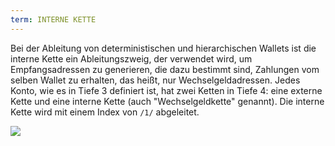 ```yaml
---
term: INTERNE KETTE
---
```


Bei der Ableitung von deterministischen und hierarchischen Wallets ist die interne Kette ein Ableitungszweig, der verwendet wird, um Empfangsadressen zu generieren, die dazu bestimmt sind, Zahlungen vom selben Wallet zu erhalten, das heißt, nur Wechselgeldadressen. Jedes Konto, wie es in Tiefe 3 definiert ist, hat zwei Ketten in Tiefe 4: eine externe Kette und eine interne Kette (auch "Wechselgeldkette" genannt). Die interne Kette wird mit einem Index von `/1/` abgeleitet.

![](../../dictionnaire/assets/22.png)
